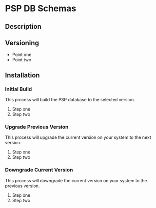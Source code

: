 # PSP DB Schemas
## Description
## Versioning
* Point one
* Point two
## Installation
### Initial Build
This process will build the PSP database to the selected version.
1. Step one
1. Step two
### Upgrade Previous Version
This process will upgrade the current version on your system to the next version.
1. Step one
1. Step two
### Downgrade Current Version
This process will downgrade the current version on your system to the previous version.
1. Step one
1. Step two